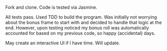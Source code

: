 
Fork and clone.
Code is tested via Jasmine.

All tests pass. Used TDD to build the program. Was initially not worrying about the bonus frame to start with and decided to handle that logic at the end. However, upon testing noticed my bonus roll was automatically accounted for based on my previous code, so happy (accidental) days.

May create an interactive UI if I have time. Will update.
